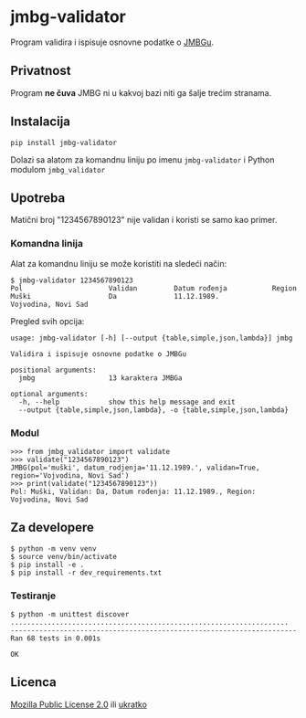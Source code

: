# jmbg-validator

Program validira i ispisuje osnovne podatke o [JMBGu](https://sh.wikipedia.org/wiki/Jedinstveni_mati%C4%8Dni_broj_gra%C4%91ana).

## Privatnost
Program **ne čuva** JMBG ni u kakvoj bazi niti ga šalje trećim stranama.

## Instalacija
```
pip install jmbg-validator
```

Dolazi sa alatom za komandnu liniju po imenu `jmbg-validator` i Python modulom `jmbg_validator`

## Upotreba
Matični broj "1234567890123" nije validan i koristi se samo kao primer.

### Komandna linija
Alat za komandnu liniju se može koristiti na sledeći način:
```
$ jmbg-validator 1234567890123
Pol                     Validan         Datum rođenja           Region
Muški                   Da              11.12.1989.             Vojvodina, Novi Sad
```

Pregled svih opcija:
```
usage: jmbg-validator [-h] [--output {table,simple,json,lambda}] jmbg

Validira i ispisuje osnovne podatke o JMBGu

positional arguments:
  jmbg                  13 karaktera JMBGa

optional arguments:
  -h, --help            show this help message and exit
  --output {table,simple,json,lambda}, -o {table,simple,json,lambda}

```

### Modul

```
>>> from jmbg_validator import validate
>>> validate("1234567890123")
JMBG(pol='muški', datum_rodjenja='11.12.1989.', validan=True, region='Vojvodina, Novi Sad')
>>> print(validate("1234567890123"))
Pol: Muški, Validan: Da, Datum rođenja: 11.12.1989., Region: Vojvodina, Novi Sad
```

## Za developere
```
$ python -m venv venv
$ source venv/bin/activate
$ pip install -e .
$ pip install -r dev_requirements.txt
```

### Testiranje
```
$ python -m unittest discover
....................................................................
----------------------------------------------------------------------
Ran 68 tests in 0.001s

OK
```

## Licenca

[Mozilla Public License 2.0](https://www.mozilla.org/en-US/MPL/2.0/)
ili
[ukratko](https://www.tldrlegal.com/l/mpl-2.0)


